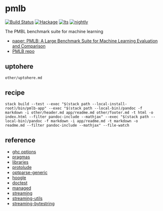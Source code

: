 pmlb
===

[![Build Status](https://travis-ci.org/tonyday567/pmlb.svg)](https://travis-ci.org/tonyday567/pmlb) [![Hackage](https://img.shields.io/hackage/v/pmlb.svg)](https://hackage.haskell.org/package/pmlb) [![lts](https://www.stackage.org/package/pmlb/badge/lts)](http://stackage.org/lts/package/pmlb) [![nightly](https://www.stackage.org/package/pmlb/badge/nightly)](http://stackage.org/nightly/package/pmlb) 

The PMBL benchmark suite for machine learning

- [paper: PMLB: A Large Benchmark Suite for Machine Learning
Evaluation and Comparison](https://arxiv.org/pdf/1703.00512.pdf)
- [PMLB repo](https://github.com/EpistasisLab/penn-ml-benchmarks)




uptohere
---

```include
other/uptohere.md
```

recipe
---

```
stack build --test --exec "$(stack path --local-install-root)/bin/pmlb-app" --exec "$(stack path --local-bin)/pandoc -f markdown -i other/header.md app/readme.md other/footer.md -t html -o index.html --filter pandoc-include --mathjax" --exec "$(stack path --local-bin)/pandoc -f markdown -i app/readme.md -t markdown -o readme.md --filter pandoc-include --mathjax" --file-watch
```

reference
---

- [ghc options](https://downloads.haskell.org/~ghc/latest/docs/html/users_guide/flags.html#flag-reference)
- [pragmas](https://downloads.haskell.org/~ghc/latest/docs/html/users_guide/lang.html)
- [libraries](https://www.stackage.org/)
- [protolude](https://www.stackage.org/package/protolude)
- [optparse-generic](https://www.stackage.org/package/optparse-generic)
- [hoogle](https://www.stackage.org/package/hoogle)
- [doctest](https://www.stackage.org/package/doctest)
- [managed](https://www.stackage.org/package/managed) 
- [streaming](https://www.stackage.org/package/streaming) 
- [streaming-utils](https://www.stackage.org/package/streaming-utils) 
- [streaming-bytestring](https://www.stackage.org/package/streaming-bytestring) 
